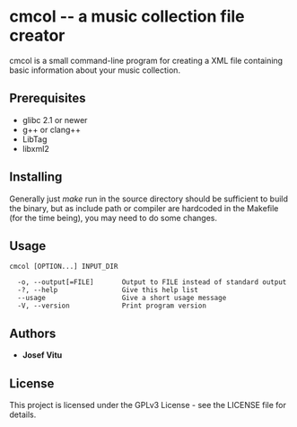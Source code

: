 # cmcol -- a music collection file creator

cmcol is a small command-line program for creating a XML file containing basic information about your music collection.

## Prerequisites

* glibc 2.1 or newer
* g++ or clang++
* LibTag
* libxml2

## Installing

Generally just *make* run in the source directory should be sufficient to build the binary, but as include path or compiler are hardcoded in the Makefile (for the time being), you may need to do some changes.

## Usage

```
cmcol [OPTION...] INPUT_DIR

  -o, --output[=FILE]       Output to FILE instead of standard output
  -?, --help                Give this help list
  --usage                   Give a short usage message
  -V, --version             Print program version

```

## Authors

* **Josef Vitu**


## License

This project is licensed under the GPLv3 License - see the LICENSE file for details.

